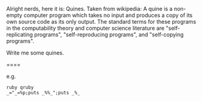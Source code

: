 Alright nerds, here it is:
Quines.
Taken from wikipedia: A quine is a non-empty computer program which takes no input and produces a copy of its own source code as its only output. The standard terms for these programs in the computability theory and computer science literature are "self-replicating programs", "self-reproducing programs", and "self-copying programs".

Write me some quines.

====

e.g.

```
ruby qruby
_="_=%p;puts _%%_";puts _%_
```
